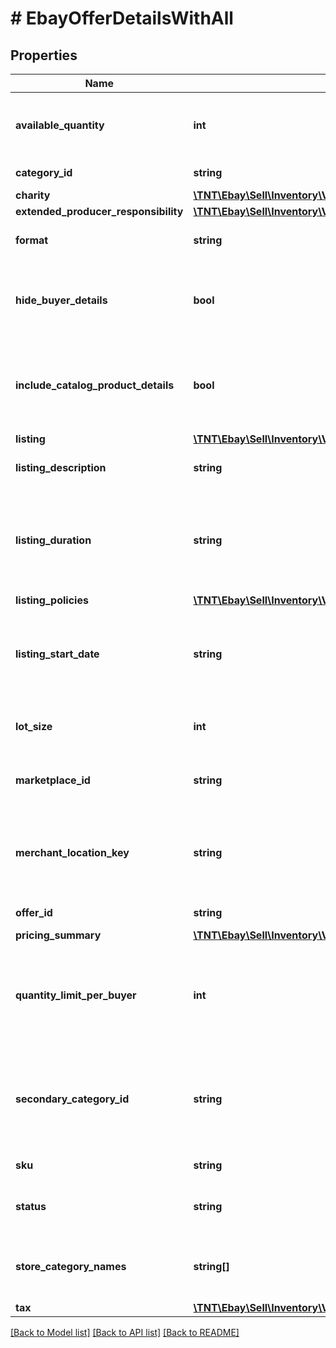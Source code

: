 # # EbayOfferDetailsWithAll

## Properties

Name | Type | Description | Notes
------------ | ------------- | ------------- | -------------
**available_quantity** | **int** | This integer value indicates the quantity of the inventory item (specified by the &lt;strong&gt;sku&lt;/strong&gt; value) that will be available for purchase by buyers shopping on the eBay site specified in the &lt;strong&gt;marketplaceId&lt;/strong&gt; field. For unpublished offers where the available quantity has yet to be set, the &lt;strong&gt;availableQuantity&lt;/strong&gt; value is set to &lt;code&gt;0&lt;/code&gt;. | [optional]
**category_id** | **string** | The unique identifier of the primary eBay category that the inventory item is listed under. This field is always returned for published offers, but is only returned if set for unpublished offers. | [optional]
**charity** | [**\TNT\Ebay\Sell\Inventory\V1\Model\Charity**](Charity.md) |  | [optional]
**extended_producer_responsibility** | [**\TNT\Ebay\Sell\Inventory\V1\Model\ExtendedProducerResponsibility**](ExtendedProducerResponsibility.md) |  | [optional]
**format** | **string** | This enumerated value indicates the listing format of the offer. For implementation help, refer to &lt;a href&#x3D;&#39;https://developer.ebay.com/api-docs/sell/inventory/types/slr:FormatTypeEnum&#39;&gt;eBay API documentation&lt;/a&gt; | [optional]
**hide_buyer_details** | **bool** | This field is returned as &lt;code&gt;true&lt;/code&gt; if the private listing feature has been enabled for the offer. Sellers may want to use this feature when they believe that a listing&#39;s potential bidders/buyers would not want their obfuscated user IDs (and feedback scores) exposed to other users. &lt;br&gt;&lt;br&gt; This field is always returned even if not explicitly set in the offer. It defaults to &lt;code&gt;false&lt;/code&gt;, so will get returned as &lt;code&gt;false&lt;/code&gt; if seller does not set this feature with a &#39;Create&#39; or &#39;Update&#39; offer method. | [optional]
**include_catalog_product_details** | **bool** | This field indicates whether or not eBay product catalog details are applied to a listing. A value of &lt;code&gt;true&lt;/code&gt; indicates the listing corresponds to the eBay product associated with the provided product identifier. The product identifier is provided in &lt;strong&gt;createOrReplaceInventoryItem&lt;/strong&gt;.&lt;p&gt;&lt;span class&#x3D;\&quot;tablenote\&quot;&gt;&lt;strong&gt;Note:&lt;/strong&gt; Though the &lt;strong&gt;includeCatalogProductDetails&lt;/strong&gt; parameter is not required to be submitted in the request, the parameter defaults to &#39;true&#39; if omitted.&lt;/span&gt;&lt;/p&gt; | [optional]
**listing** | [**\TNT\Ebay\Sell\Inventory\V1\Model\ListingDetails**](ListingDetails.md) |  | [optional]
**listing_description** | **string** | The description of the eBay listing that is part of the unpublished or published offer. This field is always returned for published offers, but is only returned if set for unpublished offers.&lt;br/&gt;&lt;br/&gt;&lt;strong&gt;Max Length&lt;/strong&gt;: 500000 (which includes HTML markup/tags) | [optional]
**listing_duration** | **string** | This field indicates the number of days that the listing will be active.&lt;br /&gt;&lt;br /&gt;This field is returned for both auction and fixed-price listings; however, the value returned for fixed-price listings will always be &lt;code&gt;GTC&lt;/code&gt;. The GTC (Good &#39;Til Cancelled) listings are automatically renewed each calendar month until the seller decides to end the listing.&lt;br /&gt;&lt;br /&gt;&lt;span class&#x3D;\&quot;tablenote\&quot;&gt; &lt;strong&gt;Note:&lt;/strong&gt; If the listing duration expires for an auction offer, the listing then becomes available as a fixed-price offer and will be GTC.&lt;/span&gt; For implementation help, refer to &lt;a href&#x3D;&#39;https://developer.ebay.com/api-docs/sell/inventory/types/slr:ListingDurationEnum&#39;&gt;eBay API documentation&lt;/a&gt; | [optional]
**listing_policies** | [**\TNT\Ebay\Sell\Inventory\V1\Model\ListingPolicies**](ListingPolicies.md) |  | [optional]
**listing_start_date** | **string** | This timestamp is the date/time that the seller set for the scheduled listing. With the scheduled listing feature, the seller can set a time in the future that the listing will become active, instead of the listing becoming active immediately after a &lt;strong&gt;publishOffer&lt;/strong&gt; call. &lt;br&gt;&lt;br&gt; Scheduled listings do not always start at the exact date/time specified by the seller, but the date/time of the timestamp returned in &lt;strong&gt;getOffer&lt;/strong&gt;/&lt;strong&gt;getOffers&lt;/strong&gt; will be the same as the timestamp passed into a &#39;Create&#39; or &#39;Update&#39; offer call. &lt;br&gt;&lt;br&gt; This field is returned if set for an offer. | [optional]
**lot_size** | **int** | This field is only applicable and returned if the listing is a lot listing. A lot listing is a listing that has multiple quantity of the same product. An example would be a set of four identical car tires. The integer value in this field is the number of identical items being sold through the lot listing. | [optional]
**marketplace_id** | **string** | This enumeration value is the unique identifier of the eBay site on which the offer is available, or will be made available. For implementation help, refer to &lt;a href&#x3D;&#39;https://developer.ebay.com/api-docs/sell/inventory/types/slr:MarketplaceEnum&#39;&gt;eBay API documentation&lt;/a&gt; | [optional]
**merchant_location_key** | **string** | The unique identifier of the inventory location. This identifier is set up by the merchant when the inventory location is first created with the &lt;strong&gt;createInventoryLocation&lt;/strong&gt; call. Once this value is set for an inventory location, it can not be modified. To get more information about this inventory location, the &lt;strong&gt;getInventoryLocation&lt;/strong&gt; call can be used, passing in this value at the end of the call URI.&lt;br/&gt;&lt;br/&gt;This field is always returned for published offers, but is only returned if set for unpublished offers.&lt;br/&gt;&lt;br/&gt;&lt;b&gt;Max length&lt;/b&gt;: 36 | [optional]
**offer_id** | **string** | The unique identifier of the offer. This identifier is used in many offer-related calls, and it is also used in the &lt;strong&gt;bulkUpdatePriceQuantity&lt;/strong&gt; call. | [optional]
**pricing_summary** | [**\TNT\Ebay\Sell\Inventory\V1\Model\PricingSummary**](PricingSummary.md) |  | [optional]
**quantity_limit_per_buyer** | **int** | This field is only applicable and set if the seller wishes to set a restriction on the purchase quantity of an inventory item per seller. If this field is set by the seller for the offer, then each distinct buyer may purchase up to, but not exceed the quantity in this field. So, if this field&#39;s value is &lt;code&gt;5&lt;/code&gt;, each buyer may purchase a quantity of the inventory item between one and five, and the purchases can occur in one multiple-quantity purchase, or over multiple transactions. If a buyer attempts to purchase one or more of these products, and the cumulative quantity will take the buyer beyond the quantity limit, that buyer will be blocked from that purchase.&lt;br/&gt; | [optional]
**secondary_category_id** | **string** | The unique identifier for a secondary category. This field is applicable if the seller decides to list the item under two categories. Sellers can use the &lt;a href&#x3D;\&quot;/api-docs/commerce/taxonomy/resources/category_tree/methods/getCategorySuggestions\&quot; target&#x3D;\&quot;_blank\&quot;&gt;getCategorySuggestions&lt;/a&gt; method of the Taxonomy API to retrieve suggested category ID values. A fee may be charged when adding a secondary category to a listing. &lt;br/&gt;&lt;br/&gt;&lt;span class&#x3D;\&quot;tablenote\&quot;&gt;&lt;strong&gt;Note:&lt;/strong&gt; You cannot list &lt;strong&gt;US eBay Motors&lt;/strong&gt; vehicles in two categories. However, you can list &lt;strong&gt;Parts &amp; Accessories&lt;/strong&gt; in two categories.&lt;/span&gt; | [optional]
**sku** | **string** | This is the seller-defined SKU value of the product in the offer.&lt;br/&gt;&lt;br/&gt;&lt;strong&gt;Max Length&lt;/strong&gt;: 50 &lt;br/&gt; | [optional]
**status** | **string** | The enumeration value in this field specifies the status of the offer - either &lt;code&gt;PUBLISHED&lt;/code&gt; or &lt;code&gt;UNPUBLISHED&lt;/code&gt;. For implementation help, refer to &lt;a href&#x3D;&#39;https://developer.ebay.com/api-docs/sell/inventory/types/slr:OfferStatusEnum&#39;&gt;eBay API documentation&lt;/a&gt; | [optional]
**store_category_names** | **string[]** | This container is returned if the seller chose to place the inventory item into one or two eBay store categories that the seller has set up for their eBay store. The string value(s) in this container will be the full path(s) to the eBay store categories, as shown below:&lt;br&gt; &lt;pre&gt;&lt;code&gt;\&quot;storeCategoryNames\&quot;: [&lt;br/&gt; \&quot;/Fashion/Men/Shirts\&quot;, &lt;br/&gt; \&quot;/Fashion/Men/Accessories\&quot; ], &lt;/pre&gt;&lt;/code&gt; | [optional]
**tax** | [**\TNT\Ebay\Sell\Inventory\V1\Model\Tax**](Tax.md) |  | [optional]

[[Back to Model list]](../../README.md#models) [[Back to API list]](../../README.md#endpoints) [[Back to README]](../../README.md)
